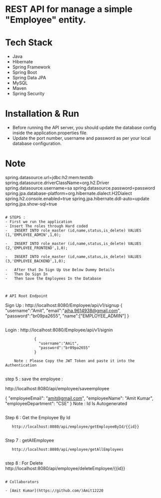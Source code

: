 # REST API for manage a simple "Employee" entity.

# Tech Stack
- Java
- Hibernate
- Spring Framework
- Spring Boot
- Spring Data JPA
- MySQL
- Maven
- Spring Security

# Installation & Run
- Before running the API server, you should update the database config inside the application.properties file.
- Update the port number, username and password as per your local database configuration.

# Note

   spring.datasource.url=jdbc:h2:mem:testdb
spring.datasource.driverClassName=org.h2.Driver
spring.datasource.username=sa
spring.datasource.password=password
spring.jpa.database-platform=org.hibernate.dialect.H2Dialect
spring.h2.console.enabled=true
spring.jpa.hibernate.ddl-auto=update
spring.jpa.show-sql=true
```

# STEPS :
- First we run the application
- Insert The roles through Hard coded
-   INSERT INTO role_master (id,name,status,is_delete) VALUES (1,'EMPLOYEE_ADMIN',1,0);

-   INSERT INTO role_master (id,name,status,is_delete) VALUES (2,'EMPLOYEE_FRONTEND',1,0);

-   INSERT INTO role_master (id,name,status,is_delete) VALUES (3,'EMPLOYEE_BACKEND',1,0); 

-   After that Do Sign Up Use Below Dummy Details
-   Then Do Sign In
-   Then Save the Employees In the Database



# API Root Endpoint
```
Sign Up :
           http://localhost:8080/Employee/api/v1/signup
           {
             "username":"Amit",
             "email":"ajha.9614938@gmail.com",
             "password":"br09pa2655",
             "name":["EMPLOYEE_ADMIN"]
            }
```
```
Login :
                 http://localhost:8080/Employee/api/v1/signin

                 {
                   "username":"Amit",
                   "password":"br09pa2655"
                 }
                 
        Note : Please Copy the JWT Token and paste it into the Authentication
```
```
step 5 : save the employee :

http://localhost:8080/api/employee/saveemployee

{
    "employeeEmail": "amit@gmail.com",
    "employeeName": "Amit Kumar",
    "employeeDepartment": "CSE"
}
Note : Id Is Autogenerated

```
```
Step 6 : Get the Employee By Id

       http://localhost:8080/api/employee/getEmployeeById/{{id}}
```
```
Step 7 : getAllEmployee

       http://localhost:8080/api/employee/getAllEmployees
```
```

step 8 : For Delete
       http://localhost:8080/api/employee/deleteEmployee/{{id}}
   
```   

# Collaborators

- [Amit Kumar](https://github.com/)Amit12220
